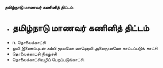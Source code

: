 **தமிழ்நாடு மாணவர் கணினித் திட்டம்**
- # தமிழ்நாடு மாணவர் கணினித் திட்டம்
- n. தொலைக்காட்சி
- ஒலி இணைப்புடன் கம்பி மூலமோ வானொலி அலைமூலமோ காட்டப்படுங் காட்சி
- தொலைக்காட்சி நிகழ்ச்சி
- தொலைக்காட்சிவழிப் பெறப்படுங்காட்சி.

